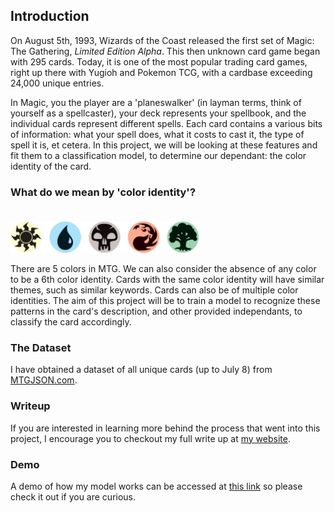 ## Introduction

On August 5th, 1993, Wizards of the Coast released the first set of Magic: The Gathering, *Limited Edition Alpha*. This then unknown card game began with 295 cards. Today, it is one of the most popular trading card games, right up there with Yugioh and Pokemon TCG, with a cardbase exceeding 24,000 unique entries. 

In Magic, you the player are a 'planeswalker' (in layman terms, think of yourself as a spellcaster), your deck represents your spellbook, and the individual cards represent different spells. Each card contains a various bits of information: what your spell does, what it costs to cast it, the type of spell it is, et cetera. In this project, we will be looking at these features and fit them to a classification model, to determine our dependant: the color identity of the card.

### What do we mean by 'color identity'?

<div style="text-align: left; display: inline-block; margin-top: 1.5em;">
<img src="assets/fivecolors.jpg" style="height: 50px" >
</div>

There are 5 colors in MTG. We can also consider the absence of any color to be a 6th color identity. Cards with the same color identity will have similar themes, such as similar keywords. Cards can also be of multiple color identities. The aim of this project will be to train a model to recognize these patterns in the card's description, and other provided independants, to classify the card accordingly.

### The Dataset

I have obtained a dataset of all unique cards (up to July 8) from [MTGJSON.com](https://mtgjson.com).

### Writeup

If you are interested in learning more behind the process that went into this project, I encourage you to checkout my full write up at [my website](https://ray-cw.github.io).

### Demo

A demo of how my model works can be accessed at [this link](https://ray-cw-mtg-color-classifier-app-i4ciqj.streamlitapp.com/) so please check it out if you are curious.